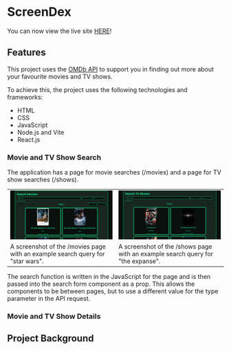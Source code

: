 # ScreenDex

You can now view the live site [HERE](https://screendex.onrender.com/)!

## Features

This project uses the [OMDb API](https://www.omdbapi.com/) to support you in finding out more about your favourite movies and TV shows.

To achieve this, the project uses the following technologies and frameworks:

-   HTML
-   CSS
-   JavaScript
-   Node.js and Vite
-   React.js

### Movie and TV Show Search

The application has a page for movie searches (/movies) and a page for TV show searches (/shows).

<table>
    <tr>
        <td>
            <img src="./screenshots/movie search.png" alt="a screenshot of the movies search page" width="100%">
        </td>
        <td>
            <img src="./screenshots/show search.png" alt="a screenshot of the tv shows search page" width="100%">
        </td>
    </tr>
    <tr>
        <td>A screenshot of the /movies page with an example search query for "star wars".</td>
        <td>A screenshot of the /shows page with an example search query for "the expanse".</td>
    </tr>
</table>

The search function is written in the JavaScript for the page and is then passed into the search form component as a prop. This allows the components to be between pages, but to use a different value for the type parameter in the API request.

### Movie and TV Show Details

## Project Background
